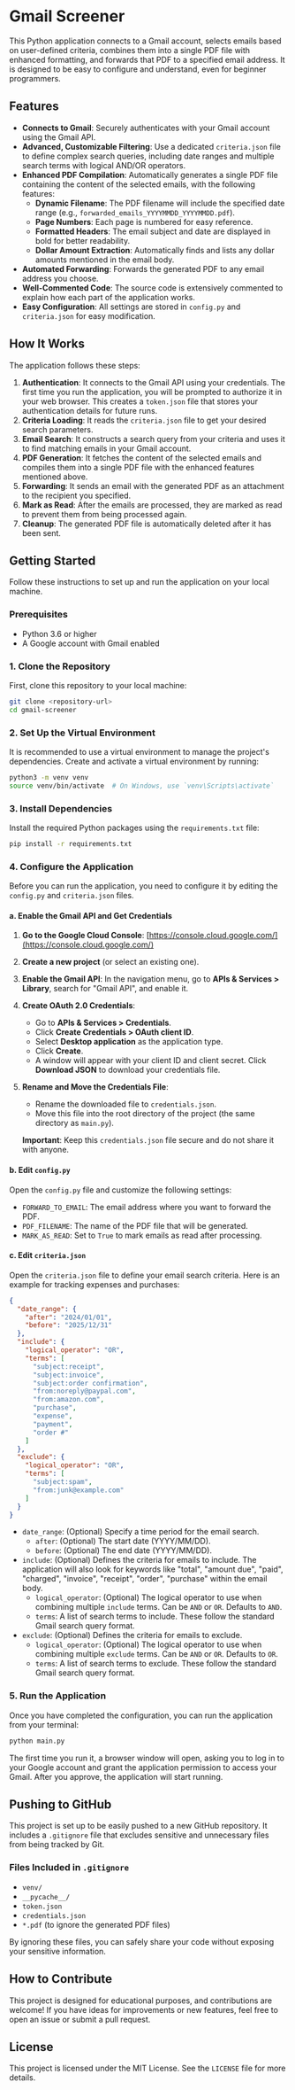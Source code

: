 
# Gmail Screener

This Python application connects to a Gmail account, selects emails based on user-defined criteria, combines them into a single PDF file with enhanced formatting, and forwards that PDF to a specified email address. It is designed to be easy to configure and understand, even for beginner programmers.

## Features

*   **Connects to Gmail**: Securely authenticates with your Gmail account using the Gmail API.
*   **Advanced, Customizable Filtering**: Use a dedicated `criteria.json` file to define complex search queries, including date ranges and multiple search terms with logical AND/OR operators.
*   **Enhanced PDF Compilation**: Automatically generates a single PDF file containing the content of the selected emails, with the following features:
    *   **Dynamic Filename**: The PDF filename will include the specified date range (e.g., `forwarded_emails_YYYYMMDD_YYYYMMDD.pdf`).
    *   **Page Numbers**: Each page is numbered for easy reference.
    *   **Formatted Headers**: The email subject and date are displayed in bold for better readability.
    *   **Dollar Amount Extraction**: Automatically finds and lists any dollar amounts mentioned in the email body.
*   **Automated Forwarding**: Forwards the generated PDF to any email address you choose.
*   **Well-Commented Code**: The source code is extensively commented to explain how each part of the application works.
*   **Easy Configuration**: All settings are stored in `config.py` and `criteria.json` for easy modification.

## How It Works

The application follows these steps:

1.  **Authentication**: It connects to the Gmail API using your credentials. The first time you run the application, you will be prompted to authorize it in your web browser. This creates a `token.json` file that stores your authentication details for future runs.
2.  **Criteria Loading**: It reads the `criteria.json` file to get your desired search parameters.
3.  **Email Search**: It constructs a search query from your criteria and uses it to find matching emails in your Gmail account.
4.  **PDF Generation**: It fetches the content of the selected emails and compiles them into a single PDF file with the enhanced features mentioned above.
5.  **Forwarding**: It sends an email with the generated PDF as an attachment to the recipient you specified.
6.  **Mark as Read**: After the emails are processed, they are marked as read to prevent them from being processed again.
7.  **Cleanup**: The generated PDF file is automatically deleted after it has been sent.

## Getting Started

Follow these instructions to set up and run the application on your local machine.

### Prerequisites

*   Python 3.6 or higher
*   A Google account with Gmail enabled

### 1. Clone the Repository

First, clone this repository to your local machine:

```bash
git clone <repository-url>
cd gmail-screener
```

### 2. Set Up the Virtual Environment

It is recommended to use a virtual environment to manage the project's dependencies. Create and activate a virtual environment by running:

```bash
python3 -m venv venv
source venv/bin/activate  # On Windows, use `venv\Scripts\activate`
```

### 3. Install Dependencies

Install the required Python packages using the `requirements.txt` file:

```bash
pip install -r requirements.txt
```

### 4. Configure the Application

Before you can run the application, you need to configure it by editing the `config.py` and `criteria.json` files.

#### a. Enable the Gmail API and Get Credentials

1.  **Go to the Google Cloud Console**: [https://console.cloud.google.com/](https://console.cloud.google.com/)
2.  **Create a new project** (or select an existing one).
3.  **Enable the Gmail API**: In the navigation menu, go to **APIs & Services > Library**, search for "Gmail API", and enable it.
4.  **Create OAuth 2.0 Credentials**:
    *   Go to **APIs & Services > Credentials**.
    *   Click **Create Credentials > OAuth client ID**.
    *   Select **Desktop application** as the application type.
    *   Click **Create**.
    *   A window will appear with your client ID and client secret. Click **Download JSON** to download your credentials file.
5.  **Rename and Move the Credentials File**:
    *   Rename the downloaded file to `credentials.json`.
    *   Move this file into the root directory of the project (the same directory as `main.py`).

    **Important**: Keep this `credentials.json` file secure and do not share it with anyone.

#### b. Edit `config.py`

Open the `config.py` file and customize the following settings:

*   `FORWARD_TO_EMAIL`: The email address where you want to forward the PDF.
*   `PDF_FILENAME`: The name of the PDF file that will be generated.
*   `MARK_AS_READ`: Set to `True` to mark emails as read after processing.

#### c. Edit `criteria.json`

Open the `criteria.json` file to define your email search criteria. Here is an example for tracking expenses and purchases:

```json
{
  "date_range": {
    "after": "2024/01/01",
    "before": "2025/12/31"
  },
  "include": {
    "logical_operator": "OR",
    "terms": [
      "subject:receipt",
      "subject:invoice",
      "subject:order confirmation",
      "from:noreply@paypal.com",
      "from:amazon.com",
      "purchase",
      "expense",
      "payment",
      "order #"
    ]
  },
  "exclude": {
    "logical_operator": "OR",
    "terms": [
      "subject:spam",
      "from:junk@example.com"
    ]
  }
}
```

*   `date_range`: (Optional) Specify a time period for the email search.
    *   `after`: (Optional) The start date (YYYY/MM/DD).
    *   `before`: (Optional) The end date (YYYY/MM/DD).
*   `include`: (Optional) Defines the criteria for emails to include. The application will also look for keywords like "total", "amount due", "paid", "charged", "invoice", "receipt", "order", "purchase" within the email body.
    *   `logical_operator`: (Optional) The logical operator to use when combining multiple `include` terms. Can be `AND` or `OR`. Defaults to `AND`.
    *   `terms`: A list of search terms to include. These follow the standard Gmail search query format.
*   `exclude`: (Optional) Defines the criteria for emails to exclude.
    *   `logical_operator`: (Optional) The logical operator to use when combining multiple `exclude` terms. Can be `AND` or `OR`. Defaults to `OR`.
    *   `terms`: A list of search terms to exclude. These follow the standard Gmail search query format.

### 5. Run the Application

Once you have completed the configuration, you can run the application from your terminal:

```bash
python main.py
```

The first time you run it, a browser window will open, asking you to log in to your Google account and grant the application permission to access your Gmail. After you approve, the application will start running.

## Pushing to GitHub

This project is set up to be easily pushed to a new GitHub repository. It includes a `.gitignore` file that excludes sensitive and unnecessary files from being tracked by Git.

### Files Included in `.gitignore`

*   `venv/`
*   `__pycache__/`
*   `token.json`
*   `credentials.json`
*   `*.pdf` (to ignore the generated PDF files)

By ignoring these files, you can safely share your code without exposing your sensitive information.

## How to Contribute

This project is designed for educational purposes, and contributions are welcome! If you have ideas for improvements or new features, feel free to open an issue or submit a pull request.

## License

This project is licensed under the MIT License. See the `LICENSE` file for more details.
